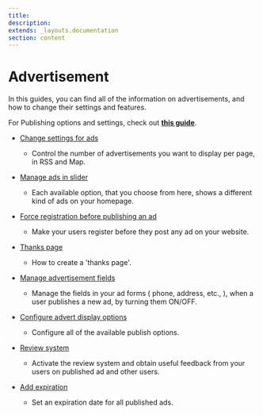 ```yaml
---
title:
description:
extends: _layouts.documentation
section: content
---
```


# Advertisement

In this guides, you can find all of the information on advertisements, and how to change their settings and features. 

For Publishing options and settings, check out **[this guide](Publish-options.md)**.

*   [Change settings for ads](Advertisement-change-settings-for-ads.md)
     - Control the number of advertisements you want to display per page, in RSS and Map.
   
*   [Manage ads in slider](Advertisement-manage-ads-in-sliders.md)
     - Each available option, that you choose from here, shows a different kind of ads on your homepage.
   
*   [Force registration before publishing an ad](Advertisement-force-registration-before-publishing-an-ad.md)
     - Make your users register before they post any ad on your website.

*   [Thanks page](Advertisement-thanks-page.md)
     - How to create a 'thanks page'.
   
*   [Manage advertisement fields](Advertisement-manage-advertisement-fields.md)
     -  Manage the fields in your ad forms ( phone, address, etc., ), when a user publishes a new ad, by turning them ON/OFF.
   
*   [Configure advert display options](Advertisement-configure-publilsh-options.md)
     -  Configure all of the available publish options. 

*   [Review system](Advertisement-review-system.md)
     -  Activate the review system and obtain useful feedback from your users on published ad and other users.
  
*   [Add expiration](Advertisement-ad-expiration.md)
     - Set an expiration date for all published ads.
